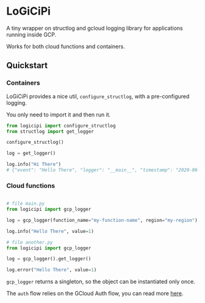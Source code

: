 
# LoGiCiPi

A tiny wrapper on structlog and gcloud logging library for applications running inside GCP.

Works for both cloud functions and containers.

## Quickstart

### Containers

LoGiCiPi provides a nice util, `configure_structlog`, with a pre-configured logging.

You only need to import it and then run it.

```python
from logicipi import configure_structlog
from structlog import get_logger

configure_structlog()

log = get_logger()

log.info("Hi There")
# {"event": "Hello There", "logger": "__main__", "timestamp": "2020-06-09T13:24:43.481664Z", "severity": "info"}
```

### Cloud functions

```python

# file main.py
from logicipi import gcp_logger

log = gcp_logger(function_name="my-function-name", region="my-region").get_logger()

log.info("Hello There", value=1)

# file another.py
from logicipi import gcp_logger

log = gcp_logger().get_logger()

log.error("Hello There", value=1)
```

`gcp_logger` returns a singleton, so the object can be instantiated only once.

The `auth` flow relies on the GCloud Auth flow, you can read more [here](https://googleapis.dev/python/google-api-core/latest/auth.html).
